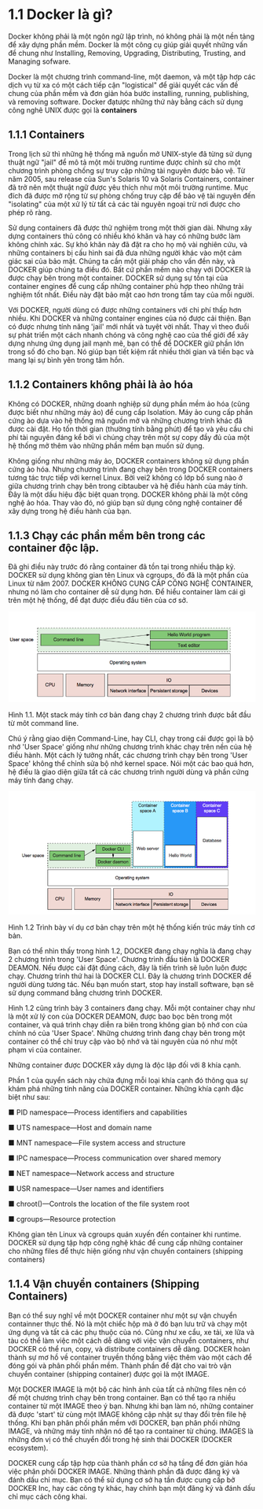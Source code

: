 # 1.1 Docker là gì?

Docker không phải là một ngôn ngữ lập trình, nó không phải là một nền tảng để xây dựng phần mềm. Docker là một công cụ giúp giải quyết những vấn đề chung như Installing, Removing, Upgrading, Distributing, Trusting, and Managing sofware.

Docker là một chương trình command-line, một daemon, và một tập hơp các dịch vụ từ xa có một cách tiếp cận "logistical" để giải quyết các vấn đề chung của phần mềm và đơn giản hóa bước installing, running, publishing, và removing software. Docker đạtược những thứ này bằng cách sử dụng công nghê UNIX được gọi là **containers**

## 1.1.1 Containers

Trong lịch sử thì những hệ thống mã nguồn mở UNIX-style đã từng sử dụng thuật ngữ "jail" để mô tả một môi trường runtime được chỉnh sử cho một chương trình phòng chống sự truy cập những tài nguyên được bảo vệ. Từ năm 2005, sau release của Sun's Solaris 10 và Solaris Containers, container đã trở nên một thuật ngữ được yêu thích như một môi trường runtime. Mục đích đã được mở rộng từ sự phòng chống truy cập để bảo vệ tài nguyên đến "isolating" của một xử lý từ tất cả các tài nguyên ngoại trừ nơi được cho phép rõ ràng.

Sử dụng containers đã được thử nghiệm trong một thời gian dài. Nhưng xây dựng containers thủ công có nhiều khó khăn và hay có những bước làm không chính xác. Sự khó khăn này đã đặt ra cho họ mộ vài nghiên cứu, và những containers bị cấu hình sai đã đưa những người khác vào một cảm giác sai của bảo mật. Chúng ta cần một giải pháp cho vấn đền này, và DOCKER giúp chúng ta điều đó. Bất cứ phần mềm nào chạy với DOCKER là được chạy bên trong một container. DOCKER sử dụng sự tồn tại của container engines để cung cấp những container phù hợp theo những trải nghiệm tốt nhất. Điều này đặt bảo mật cao hơn trong tầm tay của mỗi người.

Với DOCKER, người dùng có được những containers với chi phí thấp hơn nhiều. Khi DOCKER và những container engines của nó được cải thiện. Bạn có được nhưng tính năng 'jail' mới nhất và tuyệt vời nhất. Thay vì theo đuổi sự phát triển một cách nhanh chóng và công nghệ cao của thế giới để xây dựng nhưng ứng dụng jail mạnh mẽ, bạn có thể để DOCKER giữ phần lớn trong số đó cho bạn. Nó giúp bạn tiết kiệm rất nhiều thời gian và tiền bạc và mang lại sự bình yên trong tâm hồn.

## 1.1.2 Containers không phải là ảo hóa

Không có DOCKER, những doanh nghiệp sử dụng phần mềm ảo hóa (cũng được biết như những máy ảo) để cung cấp Isolation. Máy ảo cung cấp phần cứng ào dựa vào hệ thống mã nguồn mở và những chương trình khác đã được cài đặt. Họ tốn thời gian (thường tính bằng phút) để tạo và yêu cầu chi phí tài nguyên đáng kể bởi vì chúng chạy trên một sự copy đầy đủ của một hệ thống mở thêm vào những phần mềm bạn muốn sử dụng. 

Không giống như những máy ảo, DOCKER containers không sử dụng phần cứng ảo hóa. Nhưng chương trình đang chạy bên trong DOCKER containers tương tác trực tiếp với kernel Linux. Bởi vei2 không có lớp bổ sung nào ở giữa chương trình chạy bên trong cibtauber và hệ điều hành của máy tính. Đây là một dấu hiệu đặc biệt quan trọng. DOCKER không phải là một công nghệ ảo hóa. Thay vào đó, nó giúp bạn sử dụng công nghệ container để xây dựng trong hệ điều hành của bạn.

## 1.1.3 Chạy các phần mềm bên trong các container độc lập.

Đã ghi điều này trước đó rằng container đã tồn tại trong nhiều thập kỷ. DOCKER sử dụng không gian tên Linux và cgroups, đó đã là một phần của Linux từ năm 2007. DOCKER KHÔNG CUNG CẤP CÔNG NGHỆ CONTAINER, nhưng nó làm cho container dễ sử dụng hơn. Để hiểu container làm cái gì trên một hệ thống, để đạt được điều đầu tiên của cơ sở.

![](https://github.com/vuongmao/docker-in-action-vn/blob/master/asset/1.1.3-image-1.png)

Hình 1.1. Một stack máy tính cơ bản đang chạy 2 chương trình được bắt đầu từ môt command line.

Chú ý rằng giao diện Command-Line, hay CLI, chạy trong cái được gọi là bộ nhớ 'User Space' giống như những chương trình khác chạy trên nền của hệ điều hành. Một cách lý tưởng nhất, các chương trình chạy bên trong 'User Space' không thể chỉnh sửa bộ nhớ kernel space. Nói một các bao quá hơn, hệ điều là giao diện giữa tất cả các chương trình người dùng và phần cứng máy tính đang chạy.

![](https://github.com/vuongmao/docker-in-action-vn/blob/master/asset/1.1.3-image-2.png)

Hình 1.2 Trình bày ví dụ cơ bản chạy trên một hệ thống kiến trúc máy tính cơ bản.

Bạn có thể nhìn thấy trong hình 1.2, DOCKER đang chạy nghĩa là đang chạy 2 chương trình trong 'User Space'. Chương trình đầu tiên là DOCKER DEAMON. Nếu được cài đặt đúng cách, đây là tiến trình sẽ luôn luôn được chạy. Chương trình thứ hai là DOCKER CLI. Đây là chương trình DOCKER để người dùng tương tác. Nếu bạn muốn start, stop hay install software, bạn sẽ sử dụng command bằng chương trình DOCKER.

Hình 1.2 cũng trình bày 3 containers đang chạy. Mỗi một container chạy như là một xử lý con của DOCKER DEAMON, được bao bọc bên trong một container, và quá trình chạy diễn ra biên trong không gian bộ nhớ con của chính nó của 'User Space'. Những chương trình đang chạy bên trong một container có thể chỉ truy cập vào bộ nhớ và tài nguyên của nó như một phạm vi của container.

Những container được DOCKER xây dựng là độc lập đối với 8 khía cạnh. 

Phần 1 của quyển sách này chứa đựng mỗi loại khía cạnh đó thông qua sự khám phá những tính năng của DOCKER container. Những khía cạnh đặc biệt như sau:

■ PID namespace—Process identifiers and capabilities

■ UTS namespace—Host and domain name

■ MNT namespace—File system access and structure

■ IPC namespace—Process communication over shared memory

■ NET namespace—Network access and structure

■ USR namespace—User names and identifiers

■ chroot()—Controls the location of the file system root

■ cgroups—Resource protection

Không gian tên Linux và cgroups quán xuyến đến container khi runtime. DOCKER sử dụng tập hợp công nghệ khác để cung cấp những container cho những files để thực hiện giống như vận chuyển containers (shipping containers)

## 1.1.4 Vận chuyển containers (Shipping Containers)

Bạn có thể suy nghĩ về một DOCKER container như một sự vận chuyển containner thực thế. Nó là một chiếc hộp mà ở đó bạn lưu trữ và chạy một ứng dụng và tất cả các phụ thuộc của nó. Cũng như xe cẩu, xe tải, xe lữa và tàu có thể làm việc một cách dễ dàng với việc vận chuyển containers, như DOCKER có thể run, copy, và distribute containers dễ dàng. DOCKER hoàn thành sự mơ hồ về container truyền thống bằng việc thêm vào một cách để đóng gói và phân phối phần mềm. Thành phần để đặt cho vai trò vận chuyển container (shipping container) được gọi là một IMAGE.

Một DOCKER IMAGE là một bộ các hình ảnh của tất cả những files nên có để một chương trình chạy bên trong container. Bạn có thể tạo ra nhiều container từ một IMAGE theo ý bạn. Nhưng khi bạn làm nó, những container đã được 'start' từ cùng một IMAGE không cập nhật sự thay đổi trên file hệ thống. Khi bạn phân phối phần mềm với DOCKER, bạn phân phối những IMAGE, và những máy tính nhận nó để tạo ra container từ chúng. IMAGES là những đơn vị có thể chuyển đổi trong hệ sinh thái DOCKER (DOCKER ecosystem).

DOCKER cung cấp tập hợp của thành phần cơ sở hạ tầng để đơn giản hóa việc phân phối DOCKER IMAGE. Những thành phần đã được đăng ký và đánh dấu chỉ mục. Bạn có thể sử dụng cơ sở hạ tần được cung cấp bở DOCKER Inc, hay các công ty khác, hay chính bạn một đăng ký và đánh dấu chỉ mục cách công khai.
